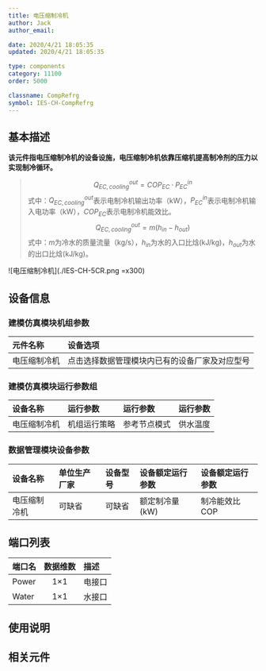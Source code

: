 ```yaml
---
title: 电压缩制冷机
author: Jack
author_email:

date: 2020/4/21 18:05:35
updated: 2020/4/21 18:05:35

type: components
category: 11100
order: 5000

classname: CompRefrg
symbol: IES-CH-CompRefrg
---
```

## 基本描述

**该元件指电压缩制冷机的设备设施，电压缩制冷机依靠压缩机提高制冷剂的压力以实现制冷循环。**

> $$Q_{EC,cooling}^{out} = COP_{EC}\cdot P_{EC}^{in}$$
> 式中：$Q_{EC,cooling}^{out}$表示电制冷机输出功率（kW），$P_{EC}^{in}$表示电制冷机输入电功率（kW），$COP_{EC}$表示电制冷机能效比。
> $$Q_{EC,cooling}^{out} = m(h_{in}-h_{out})$$
> 式中：$m$为冷水的质量流量（kg/s），$h_{in}$为水的入口比焓(kJ/kg)，$h_{out}$为水的出口比焓(kJ/kg)。

![电压缩制冷机](./IES-CH-5CR.png =x300)

## 设备信息

### 建模仿真模块机组参数
| 元件名称 | 设备选项 |
| :--- | :--- |
| 电压缩制冷机 |  点击选择数据管理模块内已有的设备厂家及对应型号 |

### 建模仿真模块运行参数组
| 设备名称 |  运行参数  |  运行参数  |  运行参数  |
| :--- | :--- | :--- | :--- |
| 电压缩制冷机 |  机组运行策略 | 参考节点模式  |  供水温度  |

### 数据管理模块设备参数
| 设备名称 | 单位生产厂家 | 设备型号 | 设备额定运行参数 | 设备额定运行参数 |
| :--- | :--- | :--- | :--- | :--- |
| 电压缩制冷机 |  可缺省 | 可缺省 | 额定制冷量(kW) | 制冷能效比COP  |


## 端口列表
| 端口名 | 数据维数 | 描述 |
| :--- | :--:  | :--- |
|  Power  | 1×1  | 电接口  |
|  Water | 1×1  | 水接口  |

## 使用说明



## 相关元件